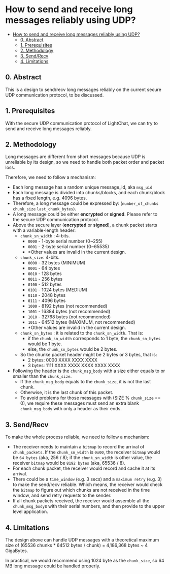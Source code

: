 # How to send and receive long messages reliably using UDP?

- [How to send and receive long messages reliably using UDP?](#how-to-send-and-receive-long-messages-reliably-using-udp)
  - [0. Abstract](#0-abstract)
  - [1. Prerequisites](#1-prerequisites)
  - [2. Methodology](#2-methodology)
  - [3. Send/Recv](#3-sendrecv)
  - [4. Limitations](#4-limitations)

## 0. Abstract

This is a design to send/recv long messages reliably on the current secure UDP communication protocol, to be discussed.

## 1. Prerequisites

With the secure UDP communication protocol of LightChat, we can try to send and receive long messages reliably. 

## 2. Methodology

Long messages are different from short messages because UDP is unreliable by its design, so we need to handle both packet order and packet loss. 

Therefore, we need to follow a mechanism:

- Each long message has a random unique message_id, aka `msg_uid`
- Each long message is divided into chunks/blocks, and each chunk/block has a fixed length, e.g. 4096 bytes.
- Therefore, a long message could be expressed by: (`number_of_chunks` `chunk_size` `last_chunk_bytes`).
- A long message could be either **encrypted** or **signed**. Please refer to the secure UDP communication protocol.
- Above the secure layer (**encrypted** or **signed**), a chunk packet starts with a variable-length header:
  - `chunk_sn_width` : 4-bits.
    -  `0000` - 1-byte serial number (0~255)
    -  `0001` - 2-byte serial number (0~65535)
    -  *Other values are invalid in the current design.
  - `chunk_size`: 4-bits. 
    - `0000` - 32     bytes (MINIMUM)
    - `0001` - 64     bytes 
    - `0010` - 128    bytes
    - `0011` - 256    bytes
    - `0100` - 512    bytes
    - `0101` - 1024   bytes (MEDIUM)
    - `0110` - 2048   bytes
    - `0111` - 4096   bytes 
    - `1000` - 8192   bytes (not recommended)
    - `1001` - 16384  bytes (not recommended)
    - `1010` - 32768  bytes (not recommended)
    - `1011` - 64512  bytes (MAXIMUM, not recommended)
    - *Other values are invalid in the current design.
  - `chunk_sn_bytes` : it is related to the `chunk_sn_width`. That is:
    - if the `chunk_sn_width` corresponds to 1 byte, the `chunk_sn_bytes` would be 1 byte.
    - else, the `chunk_sn_bytes` would be 2 bytes.
  - So the chunke packet header might be 2 bytes or 3 bytes, that is:
    - 2 bytes: 0000 XXXX    XXXX XXXX
    - 3 bytes: 1111 XXXX    XXXX XXXX    XXXX XXXX
- Following the header is the `chunk_msg_body` with a size either equals to or smaller than the `chunk_size`. 
  - If the `chunk_msg_body` equals to the `chunk_size`, it is not the last chunk.
  - Otherwise, it is the last chunk of this packet. 
  - To avoid problems for those messages with (SIZE % `chunk_size` == 0), we require these messages must send an extra blank `chunk_msg_body` with only a header as their ends.

## 3. Send/Recv

To make the whole process reliable, we need to follow a mechanism:

- The receiver needs to maintain a `bitmap` to record the arrival of `chunk_packets`. If the `chunk_sn_width` is `0x00`, the receiver `bitmap` would be `64 bytes` (aka, 256 / 8); if the `chunk_sn_width` is other value, the receiver `bitmap` would be `8192 bytes` (aka, 65536 / 8).
- For each chunk packet, the receiver would record and cache it at its arrival.
- There could be a `time_window` (e.g. 3 secs) and a `maximum retry` (e.g. 3) to make the send/recv reliable. Which means, the receiver would check the `bitmap` to figure out which chunks are not received in the time window, and send retry requests to the sender. 
- If all chunk packets received, the receiver would assemble all the `chunk_msg_body`s with their serial numbers, and then provide to the upper level application.

## 4. Limitations

The design above can handle UDP messages with a theoretical maximum size of (65536 chunks * 64512 bytes / chunk) = 4,186,368 bytes ~ 4 GigaBytes.

In practical, we would recommend using 1024 byte as the `chunk_size`, so 64 MB long message could be handled properly.